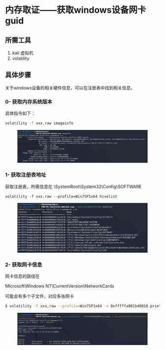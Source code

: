 # 内存取证——获取windows设备网卡guid

## 所需工具

1. kali 虚拟机
2. volatility

## 具体步骤

关于windows设备的相关硬件信息，可以在注册表中找到相关信息。

### 0- 获取内存系统版本

具体指令如下：

```sh
volatility -f xxx.raw imageinfo
```

<figure><img src="../.gitbook/assets/image.png" alt=""><figcaption></figcaption></figure>

### 1- 获取注册表地址

获取注册表，所需信息在 \SystemRoot\System32\Config\SOFTWARE

```
volatility -f xxx.raw --profile=Win7SP1x64 hivelist
```

<figure><img src="../.gitbook/assets/image (1).png" alt=""><figcaption></figcaption></figure>

### 2- 获取网卡信息

网卡信息的路径在&#x20;

Microsoft\Windows NT\CurrentVersion\NetworkCards

可能会有多个子文件，对应多张网卡

```bash
$ volatility -f xxx,raw --profile=Win7SP1x64 -o 0xfffffa001b40010 printkey -K "Microsoft Windows NT CurrentVersion\NetworkCards\8
```

<figure><img src="../.gitbook/assets/image (2).png" alt=""><figcaption></figcaption></figure>

